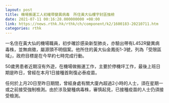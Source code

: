 ```yaml
---
layout: post
title: 機場搬運工人初確帶變異病毒　所住黃大仙樓宇封區強檢
date: 2021-07-11 00:16:28.000000000 +08:00
link: https://news.rthk.hk/rthk/ch/component/k2/1600183-20210711.htm
categories: rthk
---
```


一名住在黃大仙的機場職員，初步確診感染新型肺炎，亦驗出帶有L452R變異病毒株，並無病徵，屬源頭不明個案。他所住的黃大仙金鳳街1-3號，列為「受限區域」，政府目標是在今早約七時完成行動。

50歲男患者近期沒有外遊，在機場做搬運工作，主要於停機坪工作，最後上班日期是昨日，曾經在本月1日接種首劑復必泰疫苗。

任何於上月20日至昨日期間，曾經身處有關大廈內超過2小時的人士，須在星期一或之前接受強制檢測。由於涉及變種病毒株，審慎起見，已接種疫苗的人士仍須接受檢測。
